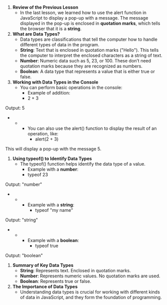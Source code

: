 1. **Review of the Previous Lesson**
    - In the last lesson, we learned how to use the alert function in JavaScript to display a pop-up with a message. The message displayed in the pop-up is enclosed in **quotation marks**, which tells the browser that it is a **string**.
2. **What are Data Types?**
    - Data types are classifications that tell the computer how to handle different types of data in the program.
    - **String**: Text that is enclosed in quotation marks ("Hello"). This tells the computer to interpret the enclosed characters as a string of text.
    - **Number**: Numeric data such as 5, 23, or 100. These don’t need quotation marks because they are recognized as numbers.
    - **Boolean**: A data type that represents a value that is either true or false.
3. **Working with Data Types in the Console**
    - You can perform basic operations in the console:
        - Example of addition:
        - 2 + 3

Output: 5

- - - You can also use the alert() function to display the result of an operation, like:
      - alert(2 + 3)

This will display a pop-up with the message 5.

1. **Using typeof() to Identify Data Types**
    - The typeof() function helps identify the data type of a value.
        - Example with a **number**:
        - typeof 23

Output: "number"

- - - Example with a **string**:
      - typeof "my name"

Output: "string"

- - - Example with a **boolean**:
      - typeof true

Output: "boolean"

1. **Summary of Key Data Types**
    - **String**: Represents text. Enclosed in quotation marks.
    - **Number**: Represents numeric values. No quotation marks are used.
    - **Boolean**: Represents true or false.
2. **The Importance of Data Types**
    - Understanding data types is crucial for working with different kinds of data in JavaScript, and they form the foundation of programming.

